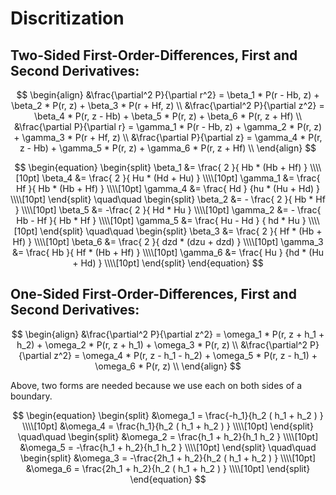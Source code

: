# Discritization

## Two-Sided First-Order-Differences, First and Second Derivatives:

$$
\begin{align}
&\frac{\partial^2 P}{\partial r^2}  = \beta_1 * P(r - Hb, z) +  \beta_2 * P(r, z) +  \beta_3 * P(r + Hf, z) \\  
&\frac{\partial^2 P}{\partial z^2}  =  \beta_4 * P(r, z - Hb) +  \beta_5 * P(r, z) +  \beta_6 * P(r, z + Hf) \\  
&\frac{\partial P}{\partial r}  = \gamma_1 * P(r - Hb, z) + \gamma_2 * P(r, z)  + \gamma_3 * P(r + Hf, z) \\  
&\frac{\partial P}{\partial z}  = \gamma_4 * P(r, z - Hb) + \gamma_5 * P(r, z)  + \gamma_6 * P(r, z + Hf) \\  
\end{align} 
$$

$$
\begin{equation}
  \begin{split}
    \beta_1 &= \frac{ 2 }{ Hb * (Hb + Hf) } \\\\[10pt]
    \beta_4 &= \frac{ 2 }{ Hu * (Hd + Hu) } \\\\[10pt]
    \gamma_1 &= \frac{ Hf }{ Hb * (Hb + Hf) } \\\\[10pt]
    \gamma_4 &= \frac{ Hd } {hu * (Hu + Hd) } \\\\[10pt]
  \end{split}
\quad\quad
  \begin{split}
    \beta_2 &= - \frac{ 2 }{ Hb * Hf } \\\\[10pt]
    \beta_5 &= -\frac{ 2 }{ Hd * Hu } \\\\[10pt]
    \gamma_2 &= - \frac{ Hb - Hf }{ Hb * Hf } \\\\[10pt]
    \gamma_5 &= \frac{ Hu - Hd } { hd * Hu } \\\\[10pt]
  \end{split}
\quad\quad
\begin{split}
    \beta_3 &= \frac{ 2 }{ Hf * (Hb + Hf) } \\\\[10pt]
    \beta_6 &= \frac{ 2 }{ dzd * (dzu + dzd) } \\\\[10pt]
    \gamma_3 &= \frac{ Hb }{ Hf * (Hb + Hf) } \\\\[10pt]
    \gamma_6 &= \frac{ Hu } {hd * (Hu + Hd) } \\\\[10pt]
\end{split}
\end{equation}
$$

## One-Sided First-Order-Differences, First and Second Derivatives:

$$
\begin{align}
&\frac{\partial^2 P}{\partial z^2}  =  \omega_1 * P(r, z + h_1 + h_2) +  \omega_2 * P(r, z + h_1) +  \omega_3 * P(r, z) \\  
&\frac{\partial^2 P}{\partial z^2}  =  \omega_4 * P(r, z - h_1 - h_2) +  \omega_5 * P(r, z - h_1) +  \omega_6 * P(r, z) \\  
\end{align} 
$$

Above, two forms are needed because we use each on both sides of a boundary. 

$$
\begin{equation}
  \begin{split}
    &\omega_1 = \frac{-h_1}{h_2 ( h_1 + h_2 ) } \\\\[10pt]  
    &\omega_4 = \frac{h_1}{h_2 ( h_1 + h_2 ) } \\\\[10pt]  
  \end{split}
\quad\quad
  \begin{split}
    &\omega_2 = \frac{h_1 + h_2}{h_1 h_2 } \\\\[10pt]  
    &\omega_5 = -\frac{h_1 + h_2}{h_1 h_2  } \\\\[10pt]  
  \end{split}
\quad\quad
\begin{split}
    &\omega_3 = -\frac{2h_1 + h_2}{h_2 ( h_1 + h_2 ) } \\\\[10pt]  
    &\omega_6 = \frac{2h_1 + h_2}{h_2 ( h_1 + h_2 ) } \\\\[10pt]  
\end{split}
\end{equation}
$$
